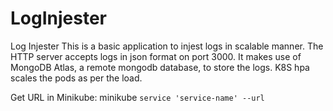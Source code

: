 # LogInjester
Log Injester
This is a basic application to injest logs in scalable manner. The HTTP server accepts logs in json format on port 3000. It makes use of MongoDB Atlas, a remote mongodb database, to store the logs. 
K8S hpa scales the pods as per the load.

Get URL in Minikube: minikube `service 'service-name' --url`
